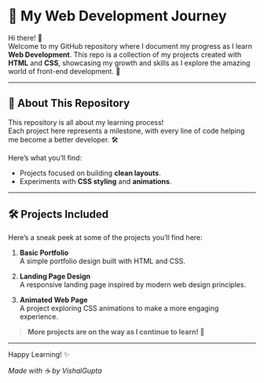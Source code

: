 # 🌟 My Web Development Journey

Hi there! 👋  
Welcome to my GitHub repository where I document my progress as I learn **Web Development**. This repo is a collection of my projects created with **HTML** and **CSS**, showcasing my growth and skills as I explore the amazing world of front-end development. 🚀

---

## 📖 About This Repository

This repository is all about my learning process!  
Each project here represents a milestone, with every line of code helping me become a better developer. 🛠️  

Here’s what you’ll find:
- Projects focused on building **clean layouts**.
- Experiments with **CSS styling** and **animations**.

---

## 🛠️ Projects Included

Here’s a sneak peek at some of the projects you’ll find here:

1. **Basic Portfolio**  
   A simple portfolio design built with HTML and CSS.

2. **Landing Page Design**  
   A responsive landing page inspired by modern web design principles.

3. **Animated Web Page**  
   A project exploring CSS animations to make a more engaging experience.

> **More projects are on the way as I continue to learn! 🚀**

---

Happy Learning! ✨

_Made with ☕️ by VishalGupta_
